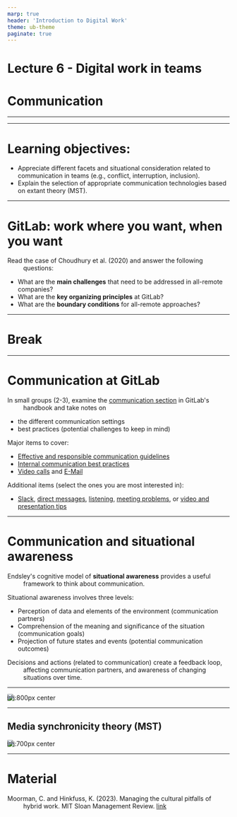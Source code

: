 ```yaml
---
marp: true
header: 'Introduction to Digital Work'
theme: ub-theme
paginate: true
---
```


<!-- _class: lead -->

# Lecture 6 - Digital work in teams

# Communication

---

<!-- _class: overview_part_3 -->

---

# Learning objectives: 

- Appreciate different facets and situational consideration related to communication in teams (e.g., conflict, interruption, inclusion).
- Explain the selection of appropriate communication technologies based on extant theory (MST).

<!--
- Distinguish synchronous from asynchronous communication settings. / Distinguish forms of synchronous and asynchronous collaborative content creation and select appropriate technologies.
-->

---

# GitLab: work where you want, when you want

Read the case of Choudhury et al. (2020) and answer the following questions:

- What are the **main challenges** that need to be addressed in all-remote companies?
- What are the **key organizing principles** at GitLab?
- What are the **boundary conditions** for all-remote approaches?

<!--
Start: 10 Minutes to revisit your notes / compare with your neighbour

Exaplain p.3 / how it works:
- show the gitlab repository/merge requests (highligh > 100.000 merged)
- show decision rights: merge

Main challenges
- Professional isolation (lack of informal mentoring, inclugin **serendipituous** face-to-face interactions)
- Transparency of compensation (is cost-of-living adjustment fair?, finding out that one is paid less than coworkers can harm motivation) - GitLab somehow overcomes the "salary taboo"
- Building a cohesive organizational culture (selection/onboarding/socialization, mentoring)
- Maintaining a healthy work-life balance / avoiding emotional exhaustion
- Absence of colocation: may hinder organizational identification and the development of shared mental models (identification is important for motivation/effort, mental models: conducive oraganizational culture with strong norms/values)

Organizing principles
- Reduce coordination requirements (decomposability/minimum viable change, sigmergy: coordinate through the work product and environemnt, see what others are doing)
- Granting operational autonomy (not strategic autonomy)
- Input control ("selection at the gate" - select for abilities: structuring work days, digital skills,...)
-> Illustrate: control (the GitLab-CEO mentioned the differences between a consensus/hierarchical culture) - input (hiring), process (behavior: shared norms/mental models, process/documentation), output (progress reports/meetings ...)
- Detailed onboarding process
- Open and transparent documentation builds trust (remember: trust meta-analysis)

Boundary conditions
- Document-based/digital work (not work on physical goods)
- Visibility of the work process and outcome (for stigmergic coordination)
- Transparent compensation only works when contributions are easily observable
- Negative feedback loop: fewer "remote fit" workers <-> remote no longer perceived as special (incentive)
- Risks generated by transparency must be low (e.g., privacy concerns, regulatory requirements)

TBD: does it fit with the discussion/summary? - adopt a communication/collaboration/coordination perspective:
- asynchronous (convenient access without waiting across timezones)
- Transparent, accessible, linkable (contrary to e-mail, tacit group memory (ominous: we change the process / we use workarounds), links: within the docs and from outside)
- Collaboratively editable (-> comparison with Wikis) https://about.gitlab.com/handbook/handbook-usage/#wiki-handbooks-dont-scale

-->
---

<!-- _class: centered -->

# Break

---
# Communication at GitLab

In small groups (2-3), examine the [communication section](https://about.gitlab.com/handbook/communication/) in GitLab's handbook and take notes on
- the different communication settings
- best practices (potential challenges to keep in mind)

Major items to cover:
- [Effective and responsible communication guidelines](https://about.gitlab.com/handbook/communication/#effective--responsible-communication-guidelines)
- [Internal communication best practices](https://about.gitlab.com/handbook/communication/#top-tips-and-best-practices)
- [Video calls](https://about.gitlab.com/handbook/communication/#video-calls) and [E-Mail](https://about.gitlab.com/handbook/communication/#email)

Additional items (select the ones you are most interested in):
- [Slack](https://about.gitlab.com/handbook/communication/#managing-noise-and-creating-focus-in-slack), [direct messages](https://about.gitlab.com/handbook/communication/#avoid-direct-messages), [listening](https://about.gitlab.com/handbook/communication/#effective-listening), [meeting problems](https://about.gitlab.com/handbook/communication/#common-meeting-problems), or [video and presentation tips](https://about.gitlab.com/handbook/communication/#video-and-presentation-tips-with-lorraine-lee)

<!--
https://about.gitlab.com/handbook/communication/#smart-note-taking-in-meetings
https://about.gitlab.com/handbook/communication/#types-of-meetings

Have students read the communication section in the Gitlab handbook:
- split students in x groups
- analyze sections, summarize guidelines as well as most surprising and most useful point (briefly present to the class)
- share short abstract with GW, GW: create a summary and share for exams


# Communication settings

- Negotiate
- Converge
- Convey / present
- Learn/problem-solve (interactive vs. how-to)
- Cocreate (pair-program)
- Socialize
- Coordinate in small teams or broadcast

Discussion:

- Means of communication/best practices, policies/guidelines
- formalizing informal communication at Gitlab: examples
- Short educational videos/explanations
- Timing and choice of communication media (e.g., for conflicts)
- Symbol sets: screen sharing, virtual reality, direct collaboration on code
- synchronous: e.g., pair programming 
- Modes of collaboration (synchronous/asynchronous)
- Live session sharing (have students try it/visualstudio) - mention the Kude/ISR paper on pair programming?
- netiquette - be sensitive: all going well/busy time? (green/orange/red), meeting policy (remote meeting, ....)

- How to facilitate small-talk? Put something personal in the background. Ask for oppinions/help
- How to connect? Humor? "Employee of the month" - not taking oneself too seriously... share your shortcomings/be vulnerable

-  Balance: efficiency (answer questions once/reprocessability), conflict, misunderstandings (task/relation)
-->
---

# Communication and situational awareness

Endsley's cognitive model of **situational awareness** provides a useful framework to think about communication.

Situational awareness involves three levels:
- Perception of data and elements of the environment (communication partners)
- Comprehension of the meaning and significance of the situation (communication goals)
- Projection of future states and events (potential communication outcomes)

Decisions and actions (related to communication) create a feedback loop, affecting communication partners, and awareness of changing situations over time.

<!-- 
What can the communication outcomes be?
e.g., reduce ambiguity, rally support for a project, foster inclusion and trust, discover private information, make decisions, prevent and resolve conflicts

Individual and task/environment factors at play (stress/complexity/technology)

Key message:
- Communication media and practices should be adapted to the situtation (many facets to consider, many potential outcomes to anticipate)
- Theories of fit may be particularly suitable, as exemplified by Media Synchronicity Theory

propositions...
-->
---

![width:800px center](../material/Endsley-SA-model.jpg)

---

## Media synchronicity theory (MST)

<!--

 don't start with media richness theory (maybe a bit too challenging/differences to MST are more difficult to understand) 
Task: too broad -> MST: communication processes at a micro-level
Media synchronicity theory (Dennis, Fuller, and Valacich, 2006): 
- An influential theory in IS (citations, best paper awards)
- The theory explains communication (and task) performance based on the fit between media synchronicity, communication processe, and appropriation factors

**TODO : start with the fit aspect**
[[DennisFullerValacich2006]]
-->

![width:700px center](../material/DennisFullerValacich2006-fig1.png)

<!-- 
## MST: Communication processes

- Introduce the elements step-by-step:

 - Communication processes: conveyance vs. convergence, which are more specific/smaller than tasks (MRT). also distinguish transmission from processing


## MST: Media synchronicity

 - Media synchronicity: synchronous vs. asynchronous (definition)


## MST: Media synchronicity requirements

- Media synchronicity requirements for different communication processess (table 1, proposition P1) -> importance of **fit**


## MST: Appropriation factors

- Appropriation factors (**fit**)


## MST: Examples I

- **TODO : short exercise for the main concepts (communication processes, media synchronicity, appropriation factors, fit and communcation performance)**

## MST: Media characteristics

- Media characteristics: transmission and processing capabilities: construct figure 2 step-by-step (starting with the simple sender - medium - receiver model and then adding the different elements)

## MST: Examples II

- TODO : exercise: rate different communication media...

## MST: Summary

- refer back to HwangKettingerYi2015 and point out that DennisFullerValacich2006 stop at the hypothesis generation step (no empirical study)
- Derive implications
- TODO : application / exercise (short descriptions of scenarios, such as a team rejecting a certain application)
- TODO : collect and discuss best practices (e.g., signalling availability - are you red/orange/green?) / analyze based on MST (?) / don't cover conflict etc. too much - they are in lecture 7

https://convergencelabs.com/blog/2018/01/the-four-cs-communication-coordination-cooperation-and-collaboration/
https://coachbetter.tv/the-difference-between-communication-cooperation-coordination-collaboration/
# Homework

Read [external communication](https://about.gitlab.com/handbook/communication/#external-communication)
-->

---

<style scoped>
p {
    padding-left: 36px;
    text-indent: -36px;
}
</style>

# Material

Moorman, C. and Hinkfuss, K. (2023). Managing the cultural pitfalls of hybrid work. MIT Sloan Management Review. [link](https://sloanreview.mit.edu/article/managing-the-cultural-pitfalls-of-hybrid-work/)

<!--
Homework: 
read the product-development workflow in the gitlab handbook

## Exercise and homework

Preparation: do a git tutorial (provide short/longer and interactive ones) - be prepared for the in-depth session next week (have your questions ready)

## Materials

- [ ] TODO

check: Superbosses: How Exceptional Leaders Master the Flow of Talent
Give and Take: Why Helping Others Drives Our Success

TBD: communities-of-practice (e.g., wikipedia on CSCW: awareness)

alternative exercise:
TBD: maybe give students 2-3 cases, have brief discussion, have them read different papers (MRT,MST,interruptions,conflict,team-leadership,learning/onboarding), and then discuss the cases from the perspective of different theories
-->